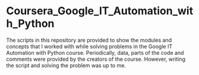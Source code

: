 # Coursera_Google_IT_Automation_with_Python
The scripts in this repository are provided to show the modules and concepts that I worked with while solving problems in the Google IT Automation with Python course.
Periodically, data, parts of the code and comments were provided by the creators of the course.
However, writing the script and solving the problem was up to me.